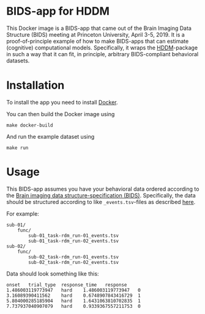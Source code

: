 # BIDS-app for HDDM
This Docker image is a BIDS-app that came out of the Brain Imaging Data Structure (BIDS) meeting at Princeton University, April 3-5, 2019.
It is a proof-of-principle example of how to make BIDS-apps that can estimate (cognitive) computational models. Specifically, it wraps the [HDDM](http://ski.clps.brown.edu/hddm_docs/)-package in such a way that it can fit, in principle, arbitrary BIDS-compliant behavioral datasets.

# Installation
To install the app you need to install [Docker](https://www.docker.com/get-started). 

You can then build the Docker image using
```
make docker-build
```

And run the example dataset using
```
make run
```

# Usage
This BIDS-app assumes you have your behavioral data ordered according to the [Brain imaging data structure-specification (BIDS)](http://bids.neuroimaging.io/). Specifically, the data should be structured according to like `_events.tsv`-files as described [here](https://bids-specification.readthedocs.io/en/stable/04-modality-specific-files/05-task-events.html).

For example:
```
sub-01/
    func/
        sub-01_task-rdm_run-01_events.tsv
        sub-01_task-rdm_run-02_events.tsv
sub-02/
    func/
        sub-02_task-rdm_run-01_events.tsv
        sub-02_task-rdm_run-02_events.tsv
```

Data should look something like this:
```
onset	trial_type	response_time	response
1.486003119773947	hard	1.486003119773947	0
3.16089390411562	hard	0.6748907843416729	1
5.804000285185904	hard	1.6431063810702835	1
7.737937040907079	hard	0.9339367557211753	0
```
